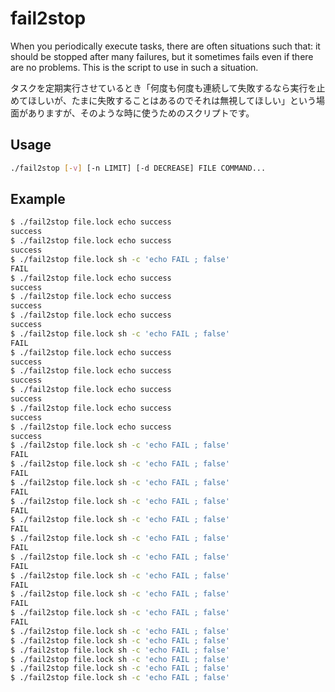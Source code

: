 # fail2stop

When you periodically execute tasks, there are often situations such that: it should be stopped after many failures, but it sometimes fails even if there are no problems.
This is the script to use in such a situation.

タスクを定期実行させているとき「何度も何度も連続して失敗するなら実行を止めてほしいが、たまに失敗することはあるのでそれは無視してほしい」という場面がありますが、そのような時に使うためのスクリプトです。

## Usage

``` sh
./fail2stop [-v] [-n LIMIT] [-d DECREASE] FILE COMMAND...
```

## Example

``` sh
$ ./fail2stop file.lock echo success
success
$ ./fail2stop file.lock echo success
success
$ ./fail2stop file.lock sh -c 'echo FAIL ; false'
FAIL
$ ./fail2stop file.lock echo success
success
$ ./fail2stop file.lock echo success
success
$ ./fail2stop file.lock echo success
success
$ ./fail2stop file.lock sh -c 'echo FAIL ; false'
FAIL
$ ./fail2stop file.lock echo success
success
$ ./fail2stop file.lock echo success
success
$ ./fail2stop file.lock echo success
success
$ ./fail2stop file.lock echo success
success
$ ./fail2stop file.lock echo success
success
$ ./fail2stop file.lock sh -c 'echo FAIL ; false'
FAIL
$ ./fail2stop file.lock sh -c 'echo FAIL ; false'
FAIL
$ ./fail2stop file.lock sh -c 'echo FAIL ; false'
FAIL
$ ./fail2stop file.lock sh -c 'echo FAIL ; false'
FAIL
$ ./fail2stop file.lock sh -c 'echo FAIL ; false'
FAIL
$ ./fail2stop file.lock sh -c 'echo FAIL ; false'
FAIL
$ ./fail2stop file.lock sh -c 'echo FAIL ; false'
FAIL
$ ./fail2stop file.lock sh -c 'echo FAIL ; false'
FAIL
$ ./fail2stop file.lock sh -c 'echo FAIL ; false'
FAIL
$ ./fail2stop file.lock sh -c 'echo FAIL ; false'
FAIL
$ ./fail2stop file.lock sh -c 'echo FAIL ; false'
$ ./fail2stop file.lock sh -c 'echo FAIL ; false'
$ ./fail2stop file.lock sh -c 'echo FAIL ; false'
$ ./fail2stop file.lock sh -c 'echo FAIL ; false'
$ ./fail2stop file.lock sh -c 'echo FAIL ; false'
$ ./fail2stop file.lock sh -c 'echo FAIL ; false'
```
